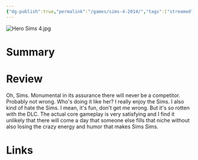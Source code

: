 ```yaml
---
{"dg-publish":true,"permalink":"/games/sims-4-2014/","tags":["streamed","games"],"created":"2024-07-23","updated":"2024-10-29"}
---
```



![Hero Sims 4.jpg](/img/user/Attachments/Hero%20Sims%204.jpg)

# Summary

# Review

Oh, Sims. Monumental in its assurance there will never be a competitor. Probably not wrong. Who's doing it like her? I really enjoy the Sims. I also kind of hate the Sims. I mean, it's fun, don't get me wrong. But it's so rotten with the DLC. The actual core gameplay is very satisfying and I find it unlikely that there will come a day that someone else fills that niche without also losing the crazy energy and humor that makes Sims Sims.

# Links
